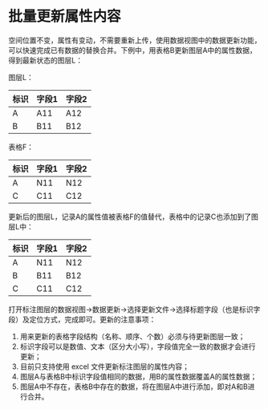 # 批量更新属性内容

空间位置不变，属性有变动，不需要重新上传，使用数据视图中的数据更新功能，可以快速完成已有数据的替换合并。下例中，用表格B更新图层A中的属性数据，得到最新状态的图层L：

图层L：

标识 | 字段1| 字段2
---|---|---
A | A11| A12
B | B11| B12

表格F：

标识 | 字段1| 字段2
---|---|---
A | N11| N12
C |C11| C12

更新后的图层L，记录A的属性值被表格F的值替代，表格中的记录C也添加到了图层L中：

标识 | 字段1| 字段2
---|---|---
A | N11| N12
B |B11| B12
C |C11| C12

打开标注图层的数据视图->数据更新->选择更新文件->选择标题字段（也是标识字段）及定位方式，完成即可。更新的注意事项：
1. 用来更新的表格字段结构（名称、顺序、个数）必须与待更新图层一致；
2. 标识字段可以是数值、文本（区分大小写），字段值完全一致的数据才会进行更新；
3. 目前只支持使用 excel 文件更新标注图层的属性内容；
4. 图层A与表格B中标识字段值相同的数据，用B的属性数据覆盖A的属性数据；
5. 图层A中不存在，表格B中存在的数据，将在图层A中进行添加，即对A和B进行合并。
